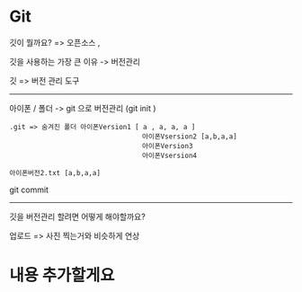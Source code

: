 # Git

깃이 뭘까요?  => 오픈소스 ,

깃을 사용하는 가장 큰 이유 -> 버전관리

깃 => 버전 관리 도구



---

아이폰 / 폴더 -> git 으로 버전관리 (git init )

```
.git => 숨겨진 폴더 아이폰Version1 [ a , a, a, a ]
								 아이폰Vsersion2 [a,b,a,a]
								 아이폰Version3
								 아이폰Vsersion4

아이폰버전2.txt [a,b,a,a]

```



git commit 

---



깃을 버전관리 할려면 어떻게 해야할까요?

업로드 => 사진 찍는거와 비슷하게 연상



# 내용 추가할게요
